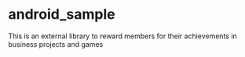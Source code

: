 # android_sample
This is an external library to reward members for their achievements in business projects and games
